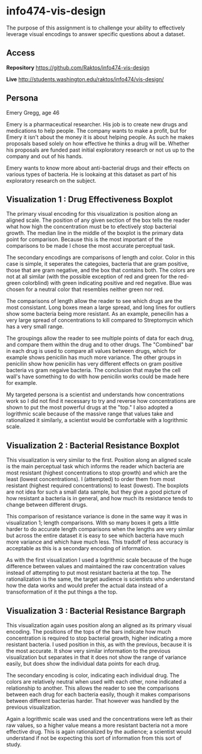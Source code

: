 # info474-vis-design
The purpose of this assignment is to challenge your ability to effectively leverage visual encodings to answer specific
questions about a dataset.

## Access
**Repository**
https://github.com/Raktos/info474-vis-design

**Live**
http://students.washington.edu/raktos/info474/vis-design/

## Persona
Emery Gregg, age 46

Emery is a pharmaceutical researcher. His job is to create new drugs and medications to help people. The company wants
to make a profit, but for Emery it isn't about the money it is about helping people. As such he makes proposals based
solely on how effective he thinks a drug will be. Whether his proposals are funded past initial exploratory research or
not us up to the company and out of his hands.

Emery wants to know more about anti-bacterial drugs and their effects on various types of bacteria. He is lookaing at
this dataset as part of his exploratory research on the subject.

## Visualization 1 : Drug Effectiveness Boxplot
The primary visual encoding for this visualization is position along an aligned scale. The position of any given section
of the box tells the reader what how high the concentration must be to efectively stop bacterial growth. The median line
in the middle of the boxplot is the primary data point for comparison. Because this is the most important of the comparisons
to be made I chose the most accurate perceptual task.

The secondary encodings are comparisons of length and color. Color in this case is simple, it seperates the categoies, bacteria
that are gram positive, those that are gram negative, and the box that contains both. The colors are not at all similar (with the
possible exception of red and green for the red-green colorblind) with green indicating positive and red negative. Blue was chosen
for a neutral color that resembles neither green nor red.

The comparisons of length allow the reader to see which drugs are the most consistant. Long boxes mean a large spread, and long
lines for outliers show some bacteria being more resistant. As an example, penecilin has a very large spread of concentrations to kill
compared to Streptomycin which has a very small range.

The groupings allow the reader to see multiple points of data for each drug, and compare them within the drug and to other drugs. The
"Combined" bar in each drug is used to compare all values between drugs, which for example shows penicilin has much more variance. The
other groups in penicilin show how penicilin has very different effects on gram positive bacteria vs gram negaive bacteria. The conclusion that
maybe the cell wall's have something to do with how penicilin works could be made here for example.

My targeted persona is a scientist and understands how concentrations work so I did not find it necessary to try and reverse
how concentrations are shown to put the most powerful drugs at the "top." I also adopted a logrithmic scale because of the massive range
that values take and rationalized it similarly, a scientist would be comfortable with a logrithmic scale.

## Visualization 2 : Bacterial Resistance Boxplot
This visualization is very similar to the first. Position along an aligned scale is the main perceptual task which informs the reader which bacteria are most
resistant (highest concentrations to stop growth) and which are the least (lowest concentrations). I (attempted) to order them from most resistant
(highest required concentrations) to least (lowest). The boxplots are not idea for such a small data sample, but they give a good picture of
how resistant a bacteria is in general, and how much its resistance tends to change between different drugs.

This comparison of resistance variance is done in the same way it was in visualization 1; length comparisons. With so many boxes
it gets a little harder to do accurate length comparisons when the lengths are very similar but across the entire dataset it is
easy to see which bacteria have much more variance and which have much less. This tradoff of less accuracy is acceptable as this is
a secondary encoding of information.

As with the first visualization I used a logrithmic scale because of the huge difference between values and maintained the raw concentration
values instead of attempting to put most resistant bacteria at the top. The rationalization is the same, the target audience
is scientists who understand how the data works and would prefer the actual data instead of a transoformation of it the put
things a the top.

## Visualization 3 : Bacterial Resistance Bargraph
This visualization again uses position along an aligned as its primary visual encoding. The positions of the tops of the bars
indicate how much concentration is required to stop bacterial growth, higher indicating a more resistant bacteria. I used position in this,
as with the previous, because it is the most accurate. It show very similar information to the previous visualization but separates in that
it does not show the range of variance easily, but does show the individual data points for each drug.

The secondary encoding is color, indicating each individual drug. The colors are relatively neutral when used with each other,
none indicated a relationship to another. This allows the reader to see the comparisons between each drug for each bacteria easily,
though it makes comparisons between different bacterias harder. That however was handled by the previous visualization.

Again a logrithmic scale was used and the concentrations were left as their raw values, so a higher value means a more resistant
bacteria not a more effective drug. This is again rationalized by the audience; a scientist would understand if not be expecting
this sort of information from this sort of study.